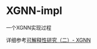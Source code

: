 # XGNN-impl
一个XGNN实现过程

详细参考[可解释性研究（二）- XGNN](https://blog.csdn.net/qq_44370676/article/details/115872994)

